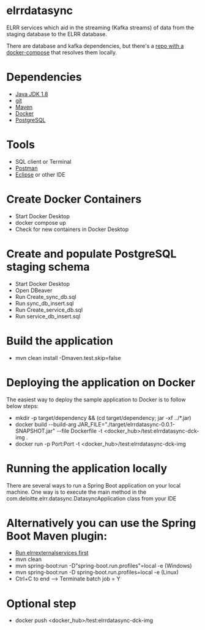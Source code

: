 # elrrdatasync
ELRR services which aid in the streaming (Kafka streams) of data from the staging database to the ELRR database.

There are database and kafka dependencies, but there's a [repo with a docker-compose](https://github.com/US-ELRR/elrrdockercompose/) that resolves them locally.

# Dependencies
- [Java JDK 1.8](https://www.oracle.com/java/technologies/downloads/)
- [git](https://git-scm.com/downloads)
- [Maven](https://maven.apache.org/)
- [Docker](https://www.docker.com/products/docker-desktop/)
- [PostgreSQL](https://www.postgresql.org/download/)

# Tools
- SQL client or Terminal
- [Postman](https://www.postman.com/downloads/)
- [Eclipse](https://www.eclipse.org/downloads/packages/) or other IDE

# Create Docker Containers
- Start Docker Desktop
- docker compose up
- Check for new containers in Docker Desktop
   
# Create and populate PostgreSQL staging schema
- Start Docker Desktop
- Open DBeaver
- Run Create_sync_db.sql
- Run sync_db_insert.sql
- Run Create_service_db.sql
- Run service_db_insert.sql

# Build the application
- mvn clean install -Dmaven.test.skip=false

# Deploying the application on Docker 
The easiest way to deploy the sample application to Docker is to follow below steps:
- mkdir -p target/dependency && (cd target/dependency; jar -xf ../*.jar)
- docker build --build-arg JAR_FILE="./target/elrrdatasync-0.0.1-SNAPSHOT.jar" --file Dockerfile -t <docker_hub>/test:elrrdatasync-dck-img .
- docker run -p Port:Port -t <docker_hub>/test:elrrdatasync-dck-img

# Running the application locally
There are several ways to run a Spring Boot application on your local machine. One way is to execute the main method in the com.deloitte.elrr.datasync.DatasyncApplication class from your IDE

# Alternatively you can use the Spring Boot Maven plugin: 
- [Run elrrexternalservices first](https://github.com/US-ELRR/elrrexternalservices)
- mvn clean
- mvn spring-boot:run -D"spring-boot.run.profiles"=local -e (Windows)
- mvn spring-boot:run -D spring-boot.run.profiles=local -e  (Linux)
- Ctrl+C to end --> Terminate batch job = Y

# Optional step 
- docker push <docker_hub>/test:elrrdatasync-dck-img
